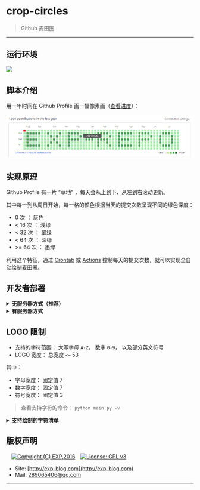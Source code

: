 # crop-circles

> Github 麦田圈

------

## 运行环境

![](https://img.shields.io/badge/Python-3.8%2B-brightgreen.svg)


## 脚本介绍

用一年时间在 Github Profile 画一幅像素画（[查看进度](https://lyy289065406.github.io/crop-circles/)）：

![草地](imgs/grassland.png)


## 实现原理

Github Profile 有一片 “草地” ，每天会从上到下、从左到右滚动更新。

其中每一列从周日开始，每一格的颜色根据当天的提交次数呈现不同的绿色深度：

- 0 次 ： 灰色
- &lt; 16 次 ： 浅绿
- &lt; 32 次 ： 翠绿
- &lt; 64 次 ： 深绿
- &gt;= 64 次 ： 墨绿

利用这个特征，通过 [Crontab](https://github.com/lyy289065406/cron-expression) 或 [Actions](https://docs.github.com/cn/actions/configuring-and-managing-workflows/configuring-a-workflow) 控制每天的提交次数，就可以实现全自动绘制麦田圈。


## 开发者部署

<details>
<summary><b>无服务器方式（推荐）</b></summary>
<br/>

本项目已配置 [Github Actions](https://docs.github.com/cn/actions/configuring-and-managing-workflows/configuring-a-workflow)，因此你只需轻松几步即可实现部署：

- [Fork 本项目](https://github.com/lyy289065406/crop-circles) 到你的代码仓库
- 通过 Settings --> Secrets 配置环境变量：
<br/>　　`LOGO`： 期望绘制到 Github Profile 的字符串，如 `EXP-REPO`
- 创建 [GITHUB_TOKEN](https://github.com/settings/tokens) 用于 [Github Actions](https://docs.github.com/cn/actions/configuring-and-managing-workflows/configuring-a-workflow) 提交变更（需要的最小权限 `admin:repo_hook, repo`）
- 启用 Settings --> Actions 功能

> 程序默认每 20 分钟执行一次（若要调整执行频率，可修改 [`autorun.yml`](.github/workflows/autorun.yml) 的 `schedule` 触发时点）

![Token](imgs/GITHUB_TOKEN.png)

> `GITHUB_TOKEN` 是所有仓库通用的环境变量，只需生成一次，详细可参看 [官方教程](https://docs.github.com/en/github/authenticating-to-github/creating-a-personal-access-token)

</details>


<details>
<summary><b>有服务器方式</b></summary>
<br/>

- 任意找一台 Linux 服务器（阿里云、腾讯云等）
- 安装 python 2.7
- 安装 GitPython 模块： `sudo pip install GitPython`
- 安装 git 客户端
- 在 Github Fork 这个仓库： [https://github.com/lyy289065406/crop-circles](https://github.com/lyy289065406/crop-circles)
- 把仓库 checkout 到服务器本地： `git clone https://github.com/{{your_repo}}/crop-circles`
- checkout 的位置任意即可，如： `/tmp/crop-circles`
- 设置使用 SSH 与 Github 连接（避免提交内容时要输入账密），详见 [这里](https://help.github.com/en/articles/connecting-to-github-with-ssh)
- 若设置 SSH 后还要输入密码才能提交，则还需要把仓库的 https 协议改成 ssh，详见 [这里](https://help.github.com/en/articles/changing-a-remotes-url#switching-remote-urls-from-https-to-ssh)
- 修改 crontab 配置文件，设置定时任务： `crontab -e`
- 设置定时任务命令（每小时）： `0 * * * * python /tmp/crop-circles/main.py -logo "YOUR-LOGO"`
- 注意脚本位置需使用绝对路径，根据实际 checkout 的位置修改即可
- 保存 crontab 配置文件后会自动生效，查看日志： `tail -10f /var/log/cron`

</details>


## LOGO 限制

- 支持的字符范围： 大写字母 `A-Z`， 数字 `0-9`， 以及部分英文符号
- LOGO 宽度： 总宽度 `<=` 53

其中：

- 字母宽度： 固定值 7
- 数字宽度： 固定值 7
- 符号宽度： 固定值 3

> 查看支持字符的命令： `python main.py -v`

<details>
<summary><b>支持绘制的字符清单</b></summary>
<br/>

| character | width | character | width |
|:----:|:----:|:----:|:----:|
| `A` | `7` | `B` | `7` |
| `C` | `7` | `D` | `7` |
| `E` | `7` | `F` | `7` |
| `G` | `7` | `H` | `7` |
| `I` | `7` | `J` | `7` |
| `K` | `7` | `L` | `7` |
| `M` | `7` | `N` | `7` |
| `O` | `7` | `P` | `7` |
| `Q` | `7` | `R` | `7` |
| `S` | `7` | `T` | `7` |
| `U` | `7` | `V` | `7` |
| `W` | `7` | `X` | `7` |
| `Y` | `7` | `Z` | `7` |
| `0` | `7` | `1` | `7` |
| `2` | `7` | `3` | `7` |
| `4` | `7` | `5` | `7` |
| `6` | `7` | `7` | `7` |
| `8` | `7` | `9` | `7` |
| `(` | `3` | `)` | `3` |
| `[` | `3` | `]` | `3` |
| `{` | `3` | `}` | `3` |
| `<` | `3` | `>` | `3` |
| `·` | `3` | `.` | `3` |
| ` ` | `3` | `,` | `3` |
| `;` | `3` | `:` | `3` |
| `?` | `3` | `!` | `3` |
| `$` | `3` | `^` | `3` |
| `*` | `3` | `=` | `3` |
| `+` | `3` | `-` | `3` |
| `_` | `3` | `|` | `3` |
| `\` | `3` | `/` | `3` |
| `'` | `3` |   |   |

</details>


## 版权声明

　[![Copyright (C) EXP,2016](https://img.shields.io/badge/Copyright%20(C)-EXP%202016-blue.svg)](http://exp-blog.com)　[![License: GPL v3](https://img.shields.io/badge/License-GPL%20v3-blue.svg)](https://www.gnu.org/licenses/gpl-3.0)

- Site: [http://exp-blog.com](http://exp-blog.com) 
- Mail: <a href="mailto:289065406@qq.com?subject=[EXP's Github]%20Your%20Question%20（请写下您的疑问）&amp;body=What%20can%20I%20help%20you?%20（需要我提供什么帮助吗？）">289065406@qq.com</a>


------
